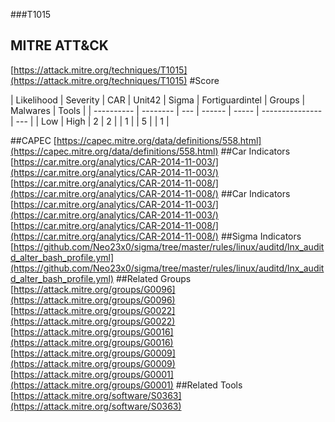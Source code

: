 ###T1015
## MITRE ATT&CK
[https://attack.mitre.org/techniques/T1015](https://attack.mitre.org/techniques/T1015)
#Score

| Likelihood | Severity | CAR | Unit42 | Sigma | Fortiguardintel | Groups | Malwares | Tools |
| ---------- | -------- | --- | ------ | ----- | --------------- | ---  |
| Low | High | 2 | 2 |   | 1 |   | 5 |   | 1 |

##CAPEC
[https://capec.mitre.org/data/definitions/558.html](https://capec.mitre.org/data/definitions/558.html)
[]()
##Car Indicators
[https://car.mitre.org/analytics/CAR-2014-11-003/](https://car.mitre.org/analytics/CAR-2014-11-003/)
[https://car.mitre.org/analytics/CAR-2014-11-008/](https://car.mitre.org/analytics/CAR-2014-11-008/)
##Car Indicators
[https://car.mitre.org/analytics/CAR-2014-11-003/](https://car.mitre.org/analytics/CAR-2014-11-003/)
[https://car.mitre.org/analytics/CAR-2014-11-008/](https://car.mitre.org/analytics/CAR-2014-11-008/)
##Sigma Indicators
[https://github.com/Neo23x0/sigma/tree/master/rules/linux/auditd/lnx_auditd_alter_bash_profile.yml](https://github.com/Neo23x0/sigma/tree/master/rules/linux/auditd/lnx_auditd_alter_bash_profile.yml)
[]()
##Related Groups
[https://attack.mitre.org/groups/G0096](https://attack.mitre.org/groups/G0096)
[https://attack.mitre.org/groups/G0022](https://attack.mitre.org/groups/G0022)
[https://attack.mitre.org/groups/G0016](https://attack.mitre.org/groups/G0016)
[https://attack.mitre.org/groups/G0009](https://attack.mitre.org/groups/G0009)
[https://attack.mitre.org/groups/G0001](https://attack.mitre.org/groups/G0001)
[]()
##Related Tools
[https://attack.mitre.org/software/S0363](https://attack.mitre.org/software/S0363)
[]()
